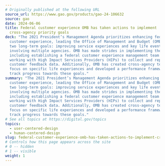 ```yaml
---
# Originally published at the following URL
source_url: https://www.gao.gov/products/gao-24-106632
source: gao
date: 2024-06-06
title: Federal customer experience OMB has taken actions to implement
  cross-agency priority goals
deck: "The 2021 President’s Management Agenda prioritizes enhancing federal
  customer experience, leading the Office of Management and Budget (OMB) to set
  two long-term goals: improving service experiences and key life events
  involving multiple agencies. OMB has made strides in implementing these goals,
  including establishing a federal customer experience management team and
  working with High Impact Services Providers (HIPs) to collect and report
  customer feedback data. Additionally, OMB has created cross-agency teams to
  focus on specific life experiences and developed a performance framework to
  track progress towards these goals."
summary: "The 2021 President’s Management Agenda prioritizes enhancing federal
  customer experience, leading the Office of Management and Budget (OMB) to set
  two long-term goals: improving service experiences and key life events
  involving multiple agencies. OMB has made strides in implementing these goals,
  including establishing a federal customer experience management team and
  working with High Impact Services Providers (HIPs) to collect and report
  customer feedback data. Additionally, OMB has created cross-agency teams to
  focus on specific life experiences and developed a performance framework to
  track progress towards these goals."
# See all topics at https://digital.gov/topics
topics:
  - user-centered-design
  - human-centered-design
slug: federal-customer-experience-omb-has-taken-actions-to-implement-cross-agency-priority-goals
# Controls how this page appears across the site
# 0 -- hidden
# 1 -- visible
weight: 1
---
```

